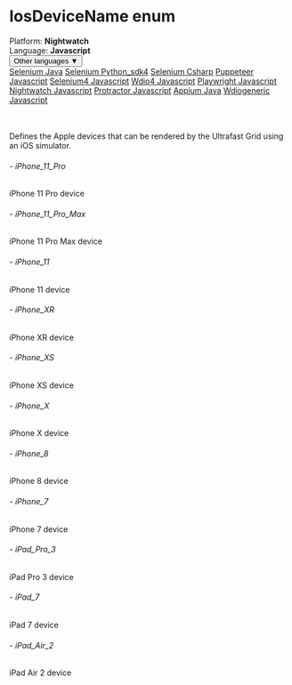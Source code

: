 # IosDeviceName enum
<div class='platform-bar-container-div'><div class='platform-bar-div'>Platform:  <b> Nightwatch</b>
</div><div class='platform-bar-div'>Language: <b>Javascript</b></div><div class='dropdown-button-container-div'><button class='sdk-language-dropdown-button'>Other languages ▼</button><div class='dropdown-content'>
<a href='../../selenium/java/iosdevicename'>Selenium Java</a>
<a href='../../selenium/python_sdk4/iosdevicename'>Selenium Python_sdk4</a>
<a href='../../selenium/csharp/iosdevicename'>Selenium Csharp</a>
<a href='../../puppeteer/javascript/iosdevicename'>Puppeteer Javascript</a>
<a href='../../selenium4/javascript/iosdevicename'>Selenium4 Javascript</a>
<a href='../../wdio4/javascript/iosdevicename'>Wdio4 Javascript</a>
<a href='../../playwright/javascript/iosdevicename'>Playwright Javascript</a>
<a href='../../nightwatch/javascript/iosdevicename'>Nightwatch Javascript</a>
<a href='../../protractor/javascript/iosdevicename'>Protractor Javascript</a>
<a href='../../appium/java/iosdevicename'>Appium Java</a>
<a href='../../wdiogeneric/javascript/iosdevicename'>Wdiogeneric Javascript</a>
</div></div><br /><br /></div>

Defines the Apple devices that can be rendered by the Ultrafast Grid using an iOS simulator. 
###### - iPhone_11_Pro 
 iPhone 11 Pro device 
 ###### - iPhone_11_Pro_Max 
 iPhone 11 Pro Max device 
 ###### - iPhone_11 
 iPhone 11 device 
 ###### - iPhone_XR 
 iPhone XR device 
 ###### - iPhone_XS 
 iPhone XS device 
 ###### - iPhone_X 
 iPhone X device 
 ###### - iPhone_8 
 iPhone 8 device 
 ###### - iPhone_7 
 iPhone 7 device 
 ###### - iPad_Pro_3 
 iPad Pro 3 device 
 ###### - iPad_7 
 iPad 7 device 
 ###### - iPad_Air_2 
 iPad Air 2 device 
 

